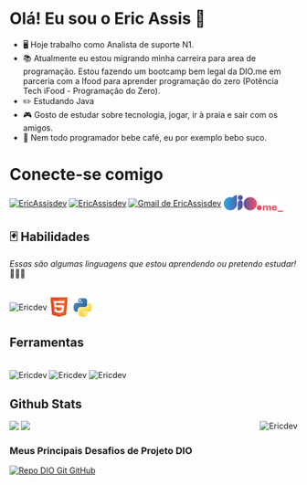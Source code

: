 # Olá! Eu sou o Eric Assis 👋

- 🖥️ Hoje trabalho como Analista de suporte N1.
- 📚 Atualmente eu estou migrando minha carreira para area de programação. Estou fazendo um bootcamp bem legal da DIO.me em parceria com a Ifood para aprender programação do zero (Potência Tech iFood - Programação do Zero).
- ✏️ Estudando Java
- 🎮 Gosto de estudar sobre tecnologia, jogar, ir à praia e sair com os amigos.
- 🍹 Nem todo programador bebe café, eu por exemplo bebo suco.

##

# Conecte-se comigo

<p align="left">
<a href="https://www.linkedin.com/in/ericassis" target="blank"><img align="center" src="https://raw.githubusercontent.com/rahuldkjain/github-profile-readme-generator/master/src/images/icons/Social/linked-in-alt.svg" alt="EricAssisdev" height="30" width="40" /></a>
<a href="https://www.instagram.com/eric_assis_/" target="blank"><img align="center" src="https://raw.githubusercontent.com/rahuldkjain/github-profile-readme-generator/master/src/images/icons/Social/instagram.svg" alt="EricAssisdev" height="30" width="40" /></a>
<a href="mailto:contatoericassis@gmail.com?" target="blank"><img align="center" src="https://upload.wikimedia.org/wikipedia/commons/7/7e/Gmail_icon_%282020%29.svg" alt="Gmail de EricAssisdev" height="30" width="40" /></a>
<a href="https://www.dio.me/users/ericassis_00" target="blank"><img align="center" src="https://raw.githubusercontent.com/EricAssisdev/EricAssisdev/bba0bc666dec3d833425fd11cd6c9348ddedfd92/3a52d6e3-a58c-4755-89c9-fbc093a8868f-removebg-preview.png" alt="EricAssisdev" height="30" /></a>
</p>

##

## 🃏 Habilidades

 *Essas são algumas linguagens que estou aprendendo ou pretendo estudar!* 👨🏽‍💻
 <div style="display: inline_block"><br>
 <img align="center" alt="Ericdev" height="40" width="40" src="https://raw.githubusercontent.com/rahulbanerjee26/githubProfileReadmeGenerator/main/icons/javascript.svg">
  <img align="center" alt="Ericdev" height="35" width="35" src="https://raw.githubusercontent.com/devicons/devicon/master/icons/html5/html5-original.svg">
  <img align="center" alt="Ericdev" height="40" width="40" src="https://raw.githubusercontent.com/devicons/devicon/master/icons/python/python-original.svg">

</div>
  
## Ferramentas

 <div style="display: inline_block"><br>
  <img align="center" alt="Ericdev" height="35" width="35" src="https://code.visualstudio.com/assets/images/code-stable.png">
  <img align="center" alt="Ericdev" height="35" width="35" src="https://raw.githubusercontent.com/rahulbanerjee26/githubProfileReadmeGenerator/main/icons/github.svg">
  <img align="center" alt="Ericdev" height="35" width="35" src="https://raw.githubusercontent.com/rahulbanerjee26/githubProfileReadmeGenerator/main/icons/git.svg">

##

## Github Stats
</div>
<img height="180em" src="https://github-readme-stats.vercel.app/api?username=EricAssisdev&show_icons=true&theme=dracula"/>
<img height="130em" src="https://github-readme-stats.vercel.app/api/top-langs/?username=EricAssisdev&layout=compact&theme=dracula"/>
<img height="180em" 
<img align="right" alt="Ericdev" src="https://gifs.eco.br/wp-content/uploads/2022/06/gifs-de-anime-lofi-9.gif"
</div>

### Meus Principais Desafios de Projeto DIO
[![Repo DIO Git GitHub](https://github-readme-stats.vercel.app/api/pin/?username=elidianaandrade&repo=dio-lab-open-source&border_color=30A3DC&show_icons=true&theme=dracula)](https://github.com/EricAssisdev/dio-lab-open-source)
